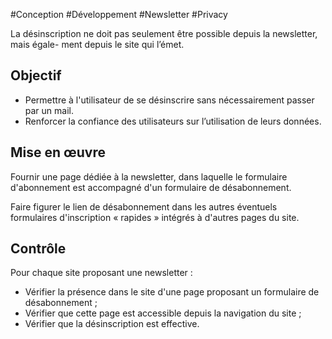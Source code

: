 
#Conception #Développement #Newsletter #Privacy

La désinscription ne doit pas seulement être possible depuis la newsletter, mais égale- ment depuis le site qui l’émet.

Objectif
--------

*   Permettre à l'utilisateur de se désinscrire sans nécessairement passer par un mail.
*   Renforcer la confiance des utilisateurs sur l’utilisation de leurs données.

Mise en œuvre
-------------

Fournir une page dédiée à la newsletter, dans laquelle le formulaire d'abonnement est accompagné d'un formulaire de désabonnement.

Faire figurer le lien de désabonnement dans les autres éventuels formulaires d'inscription « rapides » intégrés à d'autres pages du site.

Contrôle
--------

Pour chaque site proposant une newsletter :

*   Vérifier la présence dans le site d'une page proposant un formulaire de désabonnement ;
*   Vérifier que cette page est accessible depuis la navigation du site ;
*   Vérifier que la désinscription est effective.
